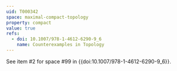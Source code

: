 ```yaml
---
uid: T000342
space: maximal-compact-topology
property: compact
value: true
refs:
  - doi: 10.1007/978-1-4612-6290-9_6
    name: Counterexamples in Topology
---
```

See item #2 for space #99 in {{doi:10.1007/978-1-4612-6290-9_6}}.
